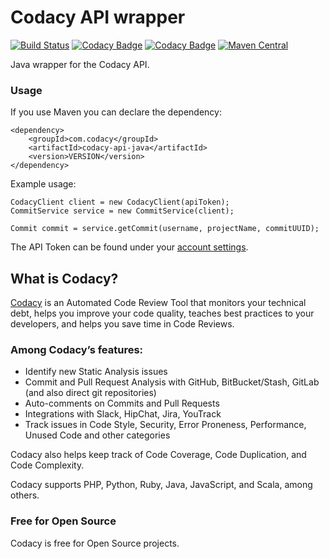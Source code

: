 # Codacy API wrapper

[![Build Status](https://circleci.com/gh/codacy/codacy-api-java.png?style=shield&circle-token=:circle-token)](https://circleci.com/gh/codacy/codacy-api-java)
[![Codacy Badge](https://api.codacy.com/project/badge/Grade/dc74ba1c0eaa44febf03cac01cbb8065)](https://www.codacy.com/gh/codacy/codacy-api-java?utm_source=github.com&amp;utm_medium=referral&amp;utm_content=codacy/codacy-api-java&amp;utm_campaign=Badge_Grade)
[![Codacy Badge](https://api.codacy.com/project/badge/Coverage/dc74ba1c0eaa44febf03cac01cbb8065)](https://www.codacy.com/gh/codacy/codacy-api-java?utm_source=github.com&utm_medium=referral&utm_content=codacy/codacy-api-java&utm_campaign=Badge_Coverage)
[![Maven Central](https://maven-badges.herokuapp.com/maven-central/com.codacy/codacy-api-java/badge.svg)](https://maven-badges.herokuapp.com/maven-central/com.codacy/codacy-api-java)

Java wrapper for the Codacy API.

### Usage

If you use Maven you can declare the dependency:

```
<dependency>
    <groupId>com.codacy</groupId>
    <artifactId>codacy-api-java</artifactId>
    <version>VERSION</version>
</dependency>
```

Example usage:

```
CodacyClient client = new CodacyClient(apiToken);
CommitService service = new CommitService(client);

Commit commit = service.getCommit(username, projectName, commitUUID);
```

The API Token can be found under your [account settings](https://www.codacy.com/account/apiTokens).

## What is Codacy?

[Codacy](https://www.codacy.com/) is an Automated Code Review Tool that monitors your technical debt, helps you improve your code quality, teaches best practices to your developers, and helps you save time in Code Reviews.

### Among Codacy’s features:

 - Identify new Static Analysis issues
 - Commit and Pull Request Analysis with GitHub, BitBucket/Stash, GitLab (and also direct git repositories)
 - Auto-comments on Commits and Pull Requests
 - Integrations with Slack, HipChat, Jira, YouTrack
 - Track issues in Code Style, Security, Error Proneness, Performance, Unused Code and other categories

Codacy also helps keep track of Code Coverage, Code Duplication, and Code Complexity.

Codacy supports PHP, Python, Ruby, Java, JavaScript, and Scala, among others.

### Free for Open Source

Codacy is free for Open Source projects.
